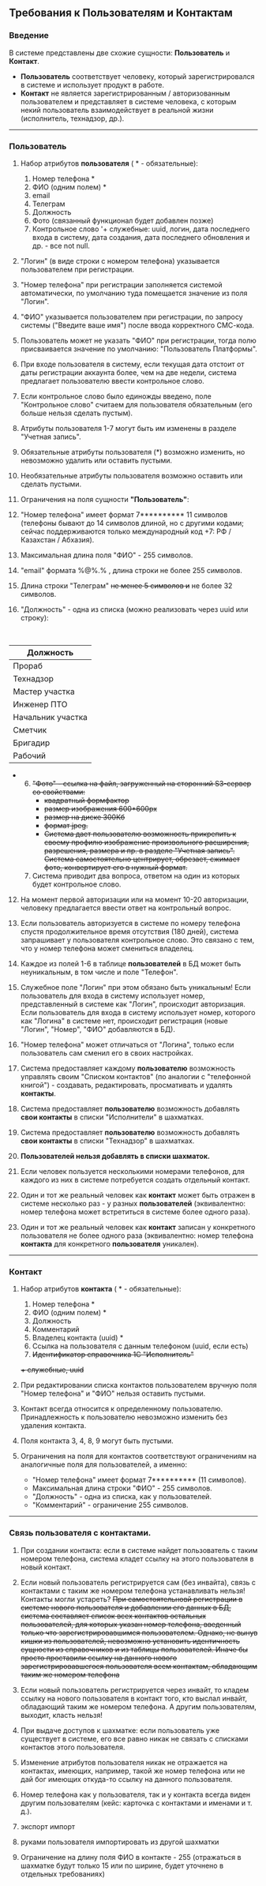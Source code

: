 ## Требования к Пользователям и Контактам

### Введение

В системе представлены две схожие сущности: **Пользователь** и **Контакт**.
  - **Пользователь** соответствует человеку, который зарегистрировался в системе и использует продукт в работе.
  - **Контакт** не является зарегистрированным / авторизованным пользователем и представляет в системе человека, с которым некий пользователь взаимодействует в реальной жизни (исполнитель, технадзор, др.).  

---

### Пользователь

1. Набор атрибутов **пользователя** ( * - обязательные):
   1. Номер телефона *
   2. ФИО (одним полем) *
   3. email
   4. Телеграм
   5. Должность
   6. Фото (связанный функционал будет добавлен позже)
   7. Контрольное слово
   '+ служебные: uuid, логин, дата последнего входа в систему, дата создания, дата последнего обновления и др. - все not null.

2. "Логин" (в виде строки с номером телефона) указывается пользователем при регистрации.

3. "Номер телефона" при регистрации заполняется системой автоматически, по умолчанию туда помещается значение из поля "Логин".

4. "ФИО" указывается пользователем при регистрации, по запросу системы ("Введите ваше имя") после ввода корректного СМС-кода.

5. Пользователь может не указать "ФИО" при регистрации, тогда полю присваивается значение по умолчанию: "Пользователь Платформы".

6. При входе пользователя в систему, если текущая дата отстоит от даты регистрации аккаунта более, чем на две недели, система предлагает пользователю ввести контрольное слово.

7. Если контрольное слово было единожды введено, поле "Контрольное слово" считаем для пользователя обязательным (его больше нельзя сделать пустым).

8. Атрибуты пользователя 1-7 могут быть им изменены в разделе "Учетная запись".

9. Обязательные атрибуты пользователя (*) возможно изменить, но невозможно удалить или оставить пустыми.

10. Необязательные атрибуты пользователя возможно оставить или сделать пустыми.

11. Ограничения на поля сущности **"Пользователь"**:
   1. "Номер телефона" имеет формат 7********** 11 символов (телефоны бывают до 14 символов длиной, но с другими кодами; сейчас поддерживаются только международный код +7: РФ / Казахстан / Абхазия).
   2. Максимальная длина поля "ФИО" - 255 символов.
   3. "email" формата %@%.% , длина строки не более 255 символов.
   4. Длина строки "Телеграм" ~~не менее 5 символов и~~ не более 32 символов.
   5. "Должность" - одна из списка (можно реализовать через uuid или строку):

<br> 

| Должность          |
| ------------------ |
| Прораб             |
| Технадзор          |
| Мастер участка     |
| Инженер ПТО        |
| Начальник участка  |
| Сметчик            |
| Бригадир           |
| Рабочий            |

-
  6. ~~"Фото" - ссылка на файл, загруженный на сторонний S3-сервер со свойствами:~~
      - ~~квадратный формфактор~~
      - ~~размер изображения 600*600px~~
      - ~~размер на диске 300Кб~~
      - ~~формат jpeg.~~
      - ~~Система дает пользователю возможность прикрепить к своему профилю изображение произвольного расширения, разрешения, размера и пр. в разделе "Учетная запись". Система самостоятельно центрирует, обрезает, сжимает фото, конвертирует его в нужный формат.~~
  7. Система приводит два вопроса, ответом на один из которых будет контрольное слово.

12. На момент первой авторизации или на момент 10-20 авторизации, человеку предлагается ввести ответ на контрольный вопрос.

13. Если пользователь авторизуется в системе по номеру телефона спустя продолжительное время отсутствия (180 дней), система запрашивает у пользователя контрольное слово. Это связано с тем, что у номер телефона может смениться владелец.

14. Каждое из полей 1-6 в таблице **пользователей** в БД может быть неуникальным, в том числе и поле "Телефон". 

15. Служебное поле "Логин" при этом обязано быть уникальным! Если пользователь для входа в систему использует номер, представленный в системе как "Логин", происходит авторизация. Если пользователь для входа в систему использует номер, которого как "Логина" в системе нет, происходит регистрация (новые "Логин", "Номер", "ФИО" добавляются в БД).

16. "Номер телефона" может отличаться от "Логина", только если пользователь сам сменил его в своих настройках.

17. Система предоставляет каждому **пользователю** возможность управлять своим "Списком контактов" (по аналогии с "телефонной книгой") - создавать, редактировать, просмативать и удалять **контакты**.

18. Система предоставляет **пользователю** возможность добавлять **свои контакты** в списки "Исполнители" в шахматках.

19. Система предоставляет **пользователю** возможность добавлять **свои контакты** в списки "Технадзор" в шахматках.

20. **Пользователей нельзя добавлять в списки шахматок.**

21. Если человек пользуется несколькими номерами телефонов, для каждого из них в системе потребуется создать отдельный контакт.

22. Один и тот же реальный человек как **контакт** может быть отражен в системе несколько раз - у разных **пользователей** (эквивалентно: номер телефона может встретиться в системе более одного раза).

23. Один и тот же реальный человек как **контакт** записан у конкретного пользователя не более одного раза (эквивалентно: номер телефона **контакта** для конкретного **пользователя** уникален).

---

### Контакт

1. Набор атрибутов **контакта** ( * - обязательные):
   1. Номер телефона *
   2. ФИО (одним полем) *
   3. Должность
   4. Комментарий  
   5. Владелец контакта (uuid) *
   6. Ссылка на пользователя с данным телефоном (uuid, если есть)
   7. ~~Идентификатор справочника 1С "Исполнитель"~~

   ~~+ служебные, uuid~~

2. При редактировании списка контактов пользователем вручную поля "Номер телефона" и "ФИО" нельзя оставить пустыми.

3. Контакт всегда относится к определенному пользователю. Принадлежность к пользователю невозможно изменить без удаления контакта.

4. Поля контакта 3, 4, 8, 9 могут быть пустыми.

5. Ограничения на поля для контактов соответствуют ограничениям на аналогичные поля для пользователей, а именно:
   - "Номер телефона" имеет формат 7********** (11 символов).
   - Максимальная длина строки "ФИО" - 255 символов.
   - "Должность" - одна из списка, как у пользователей.
   - "Комментарий" - ограничение 255 символов.

---

### Связь пользователя с контактами.

1. При создании контакта: если в системе найдет пользователь с таким номером телефона, система кладет ссылку на этого пользователя в новый контакт.

2. Если новый пользователь регистрируется сам (без инвайта), связь с контактами с таким же номером телефона устанавливать нельзя! Контакты могли устареть? ~~При самостоятельновй регистрации в системе нового пользователя и добавлении его данных в БД, система составляет список всех контактов остальных пользователей, для которых указан номер телефона, введенный только что зарегистрировавшимся пользователем. Однако, не вынув кишки из пользователей, невозможно установить идентичность сущности из справочников и из таблицы пользователей. Иначе бы просто проставили ссылку на данного нового зарегистрировавшегося пользователя всем контактам, обладающим таким же номером телефона~~

3. Если новый пользователь регистрируется через инвайт, то кладем ссылку на нового пользователя в контакт того, кто выслал инвайт, обладающий таким же номером телефона. А другим пользователям, выходит, класть нельзя! 

4. При выдаче доступов к шахматке: если пользователь уже существует в системе, его все равно никак не связать с списками контактов этого пользователя. 

5. Изменение атрибутов пользователя никак не отражается на контактах, имеющих, например, такой же номер телефона или не дай бог имеющих откуда-то ссылку на данного пользователя.

6. Номер телефона как у пользователя, так и у контакта всегда виден другим пользователям (кейс: карточка с контактами и именами и т. д.).

7. экспорт импорт

8. руками пользователя импортировать из другой шахматки

9. Ограничение на длину поля ФИО в контакте - 255 (отражаться в шахматке будут только 15 или по ширине, будет уточнено в отдельных требованиях)